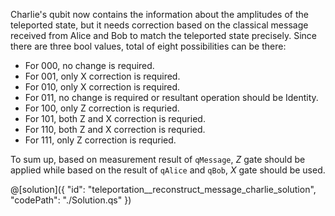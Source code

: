 Charlie's qubit now contains the information about the amplitudes of the teleported state, but it needs correction based on the classical message received from Alice and Bob to match the teleported state precisely. Since there are three bool values, total of eight possibilities can be there:
- For 000, no change is required.
- For 001, only X correction is required.
- For 010, only X correction is required.
- For 011, no change is required or resultant operation should be Identity.
- For 100, only Z correction is requried.
- For 101, both Z and X correction is requried.
- For 110, both Z and X correction is requried.
- For 111, only Z correction is requried.

To sum up, based on measurement result of `qMessage`, $Z$ gate should be applied while based on the result of `qAlice` and `qBob`, $X$ gate should be used.

@[solution]({
    "id": "teleportation__reconstruct_message_charlie_solution",
    "codePath": "./Solution.qs"
})